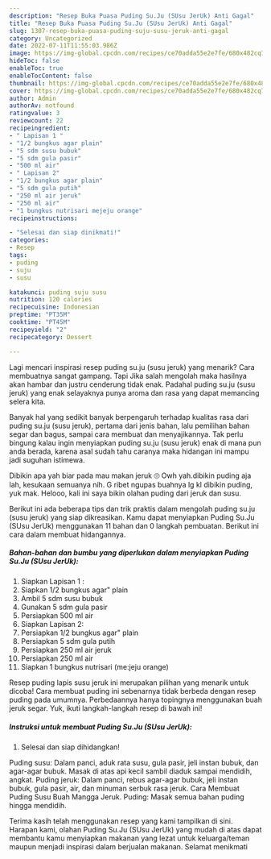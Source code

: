 ```yaml
---
description: "Resep Buka Puasa Puding Su.Ju (SUsu JerUk) Anti Gagal"
title: "Resep Buka Puasa Puding Su.Ju (SUsu JerUk) Anti Gagal"
slug: 1307-resep-buka-puasa-puding-suju-susu-jeruk-anti-gagal
category: Uncategorized
date: 2022-07-11T11:55:03.986Z
image: https://img-global.cpcdn.com/recipes/ce70adda55e2e7fe/680x482cq70/puding-suju-susu-jeruk-foto-resep-utama.jpg
hideToc: false
enableToc: true
enableTocContent: false
thumbnail: https://img-global.cpcdn.com/recipes/ce70adda55e2e7fe/680x482cq70/puding-suju-susu-jeruk-foto-resep-utama.jpg
cover: https://img-global.cpcdn.com/recipes/ce70adda55e2e7fe/680x482cq70/puding-suju-susu-jeruk-foto-resep-utama.jpg
author: Admin
authorAv: notfound
ratingvalue: 3
reviewcount: 22
recipeingredient:
- " Lapisan 1 "
- "1/2 bungkus agar plain"
- "5 sdm susu bubuk"
- "5 sdm gula pasir"
- "500 ml air"
- " Lapisan 2"
- "1/2 bungkus agar plain"
- "5 sdm gula putih"
- "250 ml air jeruk"
- "250 ml air"
- "1 bungkus nutrisari mejeju orange"
recipeinstructions:

- "Selesai dan siap dinikmati!"
categories:
- Resep
tags:
- puding
- suju
- susu

katakunci: puding suju susu 
nutrition: 120 calories
recipecuisine: Indonesian
preptime: "PT35M"
cooktime: "PT45M"
recipeyield: "2"
recipecategory: Dessert

---
```



Lagi mencari inspirasi resep puding su.ju (susu jeruk) yang menarik? Cara membuatnya sangat gampang. Tapi Jika salah mengolah maka hasilnya akan hambar dan justru cenderung tidak enak. Padahal puding su.ju (susu jeruk) yang enak selayaknya punya aroma dan rasa yang dapat memancing selera kita.


Banyak hal yang sedikit banyak berpengaruh terhadap kualitas rasa dari puding su.ju (susu jeruk), pertama dari jenis bahan, lalu pemilihan bahan segar dan bagus, sampai cara membuat dan menyajikannya. Tak perlu bingung kalau ingin menyiapkan puding su.ju (susu jeruk) enak di mana pun anda berada, karena asal sudah tahu caranya maka hidangan ini mampu jadi suguhan istimewa.

Dibikin apa yah biar pada mau makan jeruk 🙄 Owh yah.dibikin puding aja lah, kesukaan semuanya nih. G ribet ngupas buahnya lg kl dibikin puding, yuk mak. Helooo, kali ini saya bikin olahan puding dari jeruk dan susu.


Berikut ini ada beberapa tips dan trik praktis dalam mengolah puding su.ju (susu jeruk) yang siap dikreasikan. Kamu dapat menyiapkan Puding Su.Ju (SUsu JerUk) menggunakan 11 bahan dan 0 langkah pembuatan. Berikut ini cara dalam membuat hidangannya.

<!--inarticleads1-->

##### Bahan-bahan dan bumbu yang diperlukan dalam menyiapkan Puding Su.Ju (SUsu JerUk):

1. Siapkan  Lapisan 1 :
1. Siapkan 1/2 bungkus agar&#34; plain
1. Ambil 5 sdm susu bubuk
1. Gunakan 5 sdm gula pasir
1. Persiapkan 500 ml air
1. Siapkan  Lapisan 2:
1. Persiapkan 1/2 bungkus agar&#34; plain
1. Persiapkan 5 sdm gula putih
1. Persiapkan 250 ml air jeruk
1. Persiapkan 250 ml air
1. Siapkan 1 bungkus nutrisari (me:jeju orange)


Resep puding lapis susu jeruk ini merupakan pilihan yang menarik untuk dicoba! Cara membuat puding ini sebenarnya tidak berbeda dengan resep puding pada umumnya. Perbedaannya hanya topingnya menggunakan buah jeruk segar. Yuk, ikuti langkah-langkah resep di bawah ini! 

<!--inarticleads2-->

##### Instruksi untuk membuat Puding Su.Ju (SUsu JerUk):


1. Selesai dan siap dihidangkan!

Puding susu: Dalam panci, aduk rata susu, gula pasir, jeli instan bubuk, dan agar-agar bubuk. Masak di atas api kecil sambil diaduk sampai mendidih, angkat. Puding jeruk: Dalam panci, rebus agar-agar bubuk, jeli instan bubuk, gula pasir, air, dan minuman serbuk rasa jeruk. Cara Membuat Puding Susu Buah Mangga Jeruk. Puding: Masak semua bahan puding hingga mendidih. 

Terima kasih telah menggunakan resep yang kami tampilkan di sini. Harapan kami, olahan Puding Su.Ju (SUsu JerUk) yang mudah di atas dapat membantu kamu menyiapkan makanan yang lezat untuk keluarga/teman maupun menjadi inspirasi dalam berjualan makanan. Selamat menikmati
